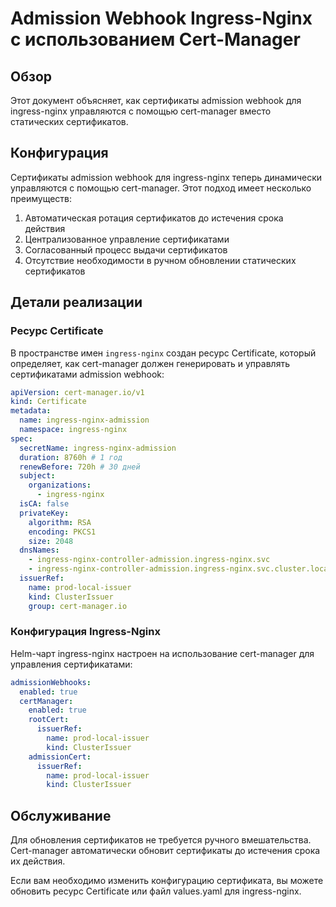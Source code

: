 # Admission Webhook Ingress-Nginx с использованием Cert-Manager

## Обзор

Этот документ объясняет, как сертификаты admission webhook для ingress-nginx управляются с помощью cert-manager вместо статических сертификатов.

## Конфигурация

Сертификаты admission webhook для ingress-nginx теперь динамически управляются с помощью cert-manager. Этот подход имеет несколько преимуществ:

1. Автоматическая ротация сертификатов до истечения срока действия
2. Централизованное управление сертификатами
3. Согласованный процесс выдачи сертификатов
4. Отсутствие необходимости в ручном обновлении статических сертификатов

## Детали реализации

### Ресурс Certificate

В пространстве имен `ingress-nginx` создан ресурс Certificate, который определяет, как cert-manager должен генерировать и управлять сертификатами admission webhook:

```yaml
apiVersion: cert-manager.io/v1
kind: Certificate
metadata:
  name: ingress-nginx-admission
  namespace: ingress-nginx
spec:
  secretName: ingress-nginx-admission
  duration: 8760h # 1 год
  renewBefore: 720h # 30 дней
  subject:
    organizations:
      - ingress-nginx
  isCA: false
  privateKey:
    algorithm: RSA
    encoding: PKCS1
    size: 2048
  dnsNames:
    - ingress-nginx-controller-admission.ingress-nginx.svc
    - ingress-nginx-controller-admission.ingress-nginx.svc.cluster.local
  issuerRef:
    name: prod-local-issuer
    kind: ClusterIssuer
    group: cert-manager.io
```

### Конфигурация Ingress-Nginx

Helm-чарт ingress-nginx настроен на использование cert-manager для управления сертификатами:

```yaml
admissionWebhooks:
  enabled: true
  certManager:
    enabled: true
    rootCert:
      issuerRef:
        name: prod-local-issuer
        kind: ClusterIssuer
    admissionCert:
      issuerRef:
        name: prod-local-issuer
        kind: ClusterIssuer
```

## Обслуживание

Для обновления сертификатов не требуется ручного вмешательства. Cert-manager автоматически обновит сертификаты до истечения срока их действия.

Если вам необходимо изменить конфигурацию сертификата, вы можете обновить ресурс Certificate или файл values.yaml для ingress-nginx.